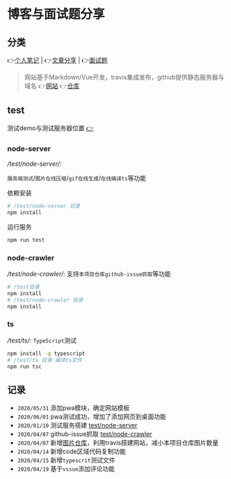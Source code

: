 # 博客与面试题分享

## 分类

:point_right:[个人笔记](https://maginapp.github.io/sharing-technology-article/blog/) | :point_right:[文章分享](https://maginapp.github.io/sharing-technology-article/sharing/) | :point_right:[面试题](https://maginapp.github.io/sharing-technology-article/interview/)

> 网站基于Markdown/Vue开发，travis集成发布，github提供静态服务器与域名 :point_right:[网站](https://maginapp.github.io/sharing-technology-article/) :point_right:[仓库](https://github.com/maginapp/sharing-technology-article)

## test

测试demo与测试服务器位置 [:point_right:](/test) 

### node-server

*/test/node-server/*: 

`服务端测试`/`图片在线压缩`/`gif在线生成`/`在线编译ts`等功能

依赖安装

```bash
# /test/node-server 目录
npm install
```

运行服务

```bash
npm run test
```

### node-crawler

*/test/node-crawler/*: 支持`本项目仓库github-issue抓取`等功能

```bash
# /test目录
npm install
# /test/node-crawler 目录
npm install
```

### ts

*/test/ts/*: `TypeScript`测试

```bash
npm install -g typescript
# /test/ts 目录 编译ts文件
npm run tsc
```

## 记录

* `2020/05/31` 添加pwa模块，确定网站模板
* `2020/06/01` pwa测试成功，增加了添加网页到桌面功能
* `2020/01/10` 测试服务搭建 [test/node-server](/test/node-server)
* `2020/04/07` github-issue抓取 [test/node-crawler](/test/node-crawler)
* `2020/04/07` 新增[图片仓库](https://github.com/maginapp/static-website)，利用travis搭建网站，减小本项目仓库图片数量
* `2020/04/14` 新增code区域代码复制功能
* `2020/04/15` 新增`typescrit`测试文件
* `2020/04/19` 基于`vssue`添加评论功能
